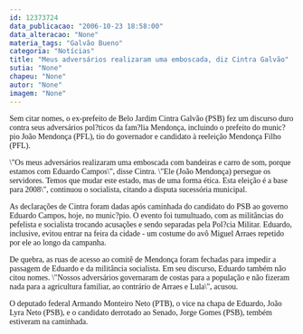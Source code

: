 ```yaml
---
id: 12373724
data_publicacao: "2006-10-23 18:58:00"
data_alteracao: "None"
materia_tags: "Galvão Bueno"
categoria: "Notícias"
title: "Meus adversários realizaram uma emboscada, diz Cintra Galvão"
sutia: "None"
chapeu: "None"
autor: "None"
imagem: "None"
---
```

<p><P><FONT face=Verdana>Sem citar nomes, o ex-prefeito de Belo Jardim Cintra Galvão (PSB) fez um discurso duro contra seus adversários pol?ticos da fam?lia Mendonça, incluindo o prefeito do munic?pio João Mendonça (PFL),&nbsp;tio do governador e candidato à reeleição Mendonça Filho (PFL).</FONT></P></p>
<p><P><FONT face=Verdana>\"Os meus adversários realizaram uma emboscada com bandeiras e carro de som, porque estamos com Eduardo Campos\", disse Cintra. \"Ele (João Mendonça) persegue os servidores. Temos que mudar este estado, mas de uma forma ética. Esta eleição é a base para 2008\", continuou o socialista, citando a disputa sucessória municipal.</FONT></P></p>
<p><P><FONT face=Verdana>As declarações de Cintra foram dadas após caminhada do candidato do PSB ao governo Eduardo Campos, hoje, no munic?pio. O evento foi tumultuado, com as militâncias do pefelista e socialista trocando acusações e sendo separadas pela Pol?cia Militar. Eduardo, inclusive, evitou entrar na feira da cidade - um costume do avô Miguel Arraes repetido por ele ao longo da campanha. </FONT></P></p>
<p><P><FONT face=Verdana>De quebra, as ruas de acesso ao comitê de Mendonça foram fechadas para impedir a passagem de Eduardo e da militância socialista. Em seu discurso, Eduardo também não citou nomes. \"Nossos adversários governaram de costas para a população e não fizeram nada para a agricultura familiar, ao contrário de Arraes e Lula\", acusou. </FONT></P></p>
<p><P><FONT face=Verdana>O deputado federal Armando Monteiro Neto (PTB), o vice na chapa de Eduardo, João Lyra Neto (PSB), e o candidato derrotado ao Senado, Jorge Gomes (PSB), tembém estiveram na caminhada.</FONT> </P> </p>
